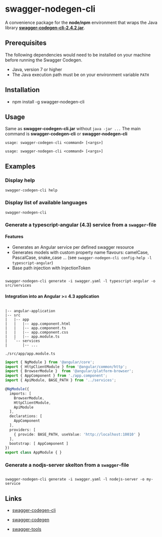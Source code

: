 # swagger-nodegen-cli

A convenience package for the **node/npm** environment that wraps the Java library [**swagger-codegen-cli-2.4.2.jar**](http://repo1.maven.org/maven2/io/swagger/swagger-codegen-cli/2.4.2/swagger-codegen-cli-2.4.2.jar).

## Prerequisites

The following dependencies would need to be installed on your machine before running the Swagger Codegen.

- Java, version 7 or higher
- The Java execution path must be on your environment variable `PATH`

## Installation

- npm install -g swagger-nodegen-cli

## Usage

Same as **swagger-codegen-cli.jar** without `java -jar ...`
The main command is **swagger-codegen-cli** or **swagger-nodegen-cli**

`usage: swagger-codegen-cli <command> [<args>]`

`usage: swagger-nodegen-cli <command> [<args>]`

## Examples

### Display help

```console
swagger-codegen-cli help
```

### Display list of available languages

```console
swagger-nodegen-cli
```

### Generate a typescript-angular (4.3) service from a `swagger`-file

#### Features

- Generates an Angular service per defined swagger resource
- Generates models with custom property name flavours: camelCase, PascalCase, snake_case ... (see `swagger-nodegen-cli config-help -l typescript-angular`)
- Base path injection with InjectionToken

```console

swagger-nodegen-cli generate -i swagger.yaml -l typescript-angular -o src/services

```

#### Integration into an Angular >= 4.3 application

```tree

|-- angular-application
|-- src
|   |-- app
|   |   |-- app.component.html
|   |   |-- app.component.ts
|   |   |-- app.component.css
|   |   |-- app.module.ts
|   `-- services
|       |-- ...

```

`./src/app/app.module.ts`

```typescript
import { NgModule } from '@angular/core';
import { HttpClientModule } from '@angular/common/http';
import { BrowserModule }  from '@angular/platform-browser';
import { AppComponent } from './app.component';
import { ApiModule, BASE_PATH } from '../services';

@NgModule({
  imports: [
    BrowserModule,
    HttpClientModule,
    ApiModule
  ],
  declarations: [
    AppComponent
  ],
  providers: [
    { provide: BASE_PATH, useValue: 'http://localhost:10010' }
  ],
  bootstrap: [ AppComponent ]
})
export class AppModule { }

```

### Generate a nodjs-server skelton from a `swagger`-file

```console

swagger-nodegen-cli generate -i swagger.yaml -l nodejs-server -o my-service

```

## Links

- [swagger-codegen-cli](https://oss.sonatype.org/content/repositories/releases/io/swagger/swagger-codegen-cli/)

- [swagger-codegen](https://github.com/swagger-api/swagger-codegen)

- [swagger-tools](https://swagger.io/docs/swagger-tools/)
